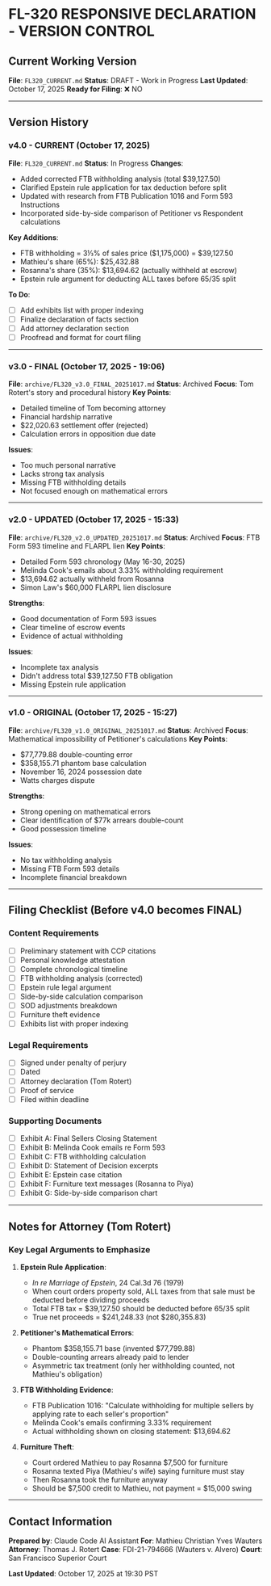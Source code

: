 # FL-320 RESPONSIVE DECLARATION - VERSION CONTROL

## Current Working Version

**File**: `FL320_CURRENT.md`
**Status**: DRAFT - Work in Progress
**Last Updated**: October 17, 2025
**Ready for Filing**: ❌ NO

---

## Version History

### v4.0 - CURRENT (October 17, 2025)
**File**: `FL320_CURRENT.md`
**Status**: In Progress
**Changes**:
- Added corrected FTB withholding analysis (total $39,127.50)
- Clarified Epstein rule application for tax deduction before split
- Updated with research from FTB Publication 1016 and Form 593 Instructions
- Incorporated side-by-side comparison of Petitioner vs Respondent calculations

**Key Additions**:
- FTB withholding = 3⅓% of sales price ($1,175,000) = $39,127.50
- Mathieu's share (65%): $25,432.88
- Rosanna's share (35%): $13,694.62 (actually withheld at escrow)
- Epstein rule argument for deducting ALL taxes before 65/35 split

**To Do**:
- [ ] Add exhibits list with proper indexing
- [ ] Finalize declaration of facts section
- [ ] Add attorney declaration section
- [ ] Proofread and format for court filing

---

### v3.0 - FINAL (October 17, 2025 - 19:06)
**File**: `archive/FL320_v3.0_FINAL_20251017.md`
**Status**: Archived
**Focus**: Tom Rotert's story and procedural history
**Key Points**:
- Detailed timeline of Tom becoming attorney
- Financial hardship narrative
- $22,020.63 settlement offer (rejected)
- Calculation errors in opposition due date

**Issues**:
- Too much personal narrative
- Lacks strong tax analysis
- Missing FTB withholding details
- Not focused enough on mathematical errors

---

### v2.0 - UPDATED (October 17, 2025 - 15:33)
**File**: `archive/FL320_v2.0_UPDATED_20251017.md`
**Status**: Archived
**Focus**: FTB Form 593 timeline and FLARPL lien
**Key Points**:
- Detailed Form 593 chronology (May 16-30, 2025)
- Melinda Cook's emails about 3.33% withholding requirement
- $13,694.62 actually withheld from Rosanna
- Simon Law's $60,000 FLARPL lien disclosure

**Strengths**:
- Good documentation of Form 593 issues
- Clear timeline of escrow events
- Evidence of actual withholding

**Issues**:
- Incomplete tax analysis
- Didn't address total $39,127.50 FTB obligation
- Missing Epstein rule application

---

### v1.0 - ORIGINAL (October 17, 2025 - 15:27)
**File**: `archive/FL320_v1.0_ORIGINAL_20251017.md`
**Status**: Archived
**Focus**: Mathematical impossibility of Petitioner's calculations
**Key Points**:
- $77,779.88 double-counting error
- $358,155.71 phantom base calculation
- November 16, 2024 possession date
- Watts charges dispute

**Strengths**:
- Strong opening on mathematical errors
- Clear identification of $77k arrears double-count
- Good possession timeline

**Issues**:
- No tax withholding analysis
- Missing FTB Form 593 details
- Incomplete financial breakdown

---

## Filing Checklist (Before v4.0 becomes FINAL)

### Content Requirements
- [ ] Preliminary statement with CCP citations
- [ ] Personal knowledge attestation
- [ ] Complete chronological timeline
- [ ] FTB withholding analysis (corrected)
- [ ] Epstein rule legal argument
- [ ] Side-by-side calculation comparison
- [ ] SOD adjustments breakdown
- [ ] Furniture theft evidence
- [ ] Exhibits list with proper indexing

### Legal Requirements
- [ ] Signed under penalty of perjury
- [ ] Dated
- [ ] Attorney declaration (Tom Rotert)
- [ ] Proof of service
- [ ] Filed within deadline

### Supporting Documents
- [ ] Exhibit A: Final Sellers Closing Statement
- [ ] Exhibit B: Melinda Cook emails re Form 593
- [ ] Exhibit C: FTB withholding calculation
- [ ] Exhibit D: Statement of Decision excerpts
- [ ] Exhibit E: Epstein case citation
- [ ] Exhibit F: Furniture text messages (Rosanna to Piya)
- [ ] Exhibit G: Side-by-side comparison chart

---

## Notes for Attorney (Tom Rotert)

### Key Legal Arguments to Emphasize

1. **Epstein Rule Application**:
   - *In re Marriage of Epstein*, 24 Cal.3d 76 (1979)
   - When court orders property sold, ALL taxes from that sale must be deducted before dividing proceeds
   - Total FTB tax = $39,127.50 should be deducted before 65/35 split
   - True net proceeds = $241,248.33 (not $280,355.83)

2. **Petitioner's Mathematical Errors**:
   - Phantom $358,155.71 base (invented $77,799.88)
   - Double-counting arrears already paid to lender
   - Asymmetric tax treatment (only her withholding counted, not Mathieu's obligation)

3. **FTB Withholding Evidence**:
   - FTB Publication 1016: "Calculate withholding for multiple sellers by applying rate to each seller's proportion"
   - Melinda Cook's emails confirming 3.33% requirement
   - Actual withholding shown on closing statement: $13,694.62

4. **Furniture Theft**:
   - Court ordered Mathieu to pay Rosanna $7,500 for furniture
   - Rosanna texted Piya (Mathieu's wife) saying furniture must stay
   - Then Rosanna took the furniture anyway
   - Should be $7,500 credit to Mathieu, not payment = $15,000 swing

---

## Contact Information

**Prepared by**: Claude Code AI Assistant
**For**: Mathieu Christian Yves Wauters
**Attorney**: Thomas J. Rotert
**Case**: FDI-21-794666 (Wauters v. Alvero)
**Court**: San Francisco Superior Court

**Last Updated**: October 17, 2025 at 19:30 PST
